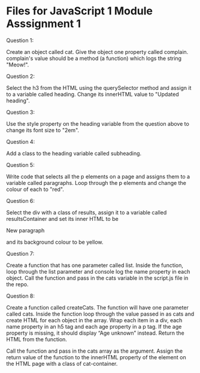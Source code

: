 # Files for JavaScript 1 Module Asssignment 1

Question 1:

Create an object called cat.
Give the object one property called complain. complain's value should be a method (a function) which logs the string "Meow!".


Question 2:

Select the h3 from the HTML using the querySelector method and assign it to a variable called heading.
Change its innerHTML value to "Updated heading".


Question 3:

Use the style property on the heading variable from the question above to change its font size to "2em".

Question 4:

Add a class to the heading variable called subheading.

Question 5:

Write code that selects all the p elements on a page and assigns them to a variable called paragraphs.
Loop through the p elements and change the colour of each to "red".

Question 6:

Select the div with a class of results, assign it to a variable called resultsContainer and set its inner HTML to be <p>New paragraph</p> and its background colour to be yellow.

Question 7:

Create a function that has one parameter called list.
Inside the function, loop through the list parameter and console log the name property in each object.
Call the function and pass in the cats variable in the script.js file in the repo.

Question 8:

Create a function called createCats. The function will have one parameter called cats.
Inside the function loop through the value passed in as cats and create HTML for each object in the array.
Wrap each item in a div, each name property in an h5 tag and each age property in a p tag.
If the age property is missing, it should display “Age unknown” instead.
Return the HTML from the function.

Call the function and pass in the cats array as the argument.
Assign the return value of the function to the innerHTML property of the element on the HTML page with a class of cat-container.